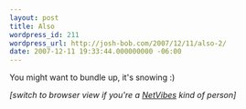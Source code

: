 ```yaml
---
layout: post
title: Also
wordpress_id: 211
wordpress_url: http://josh-bob.com/2007/12/11/also-2/
date: 2007-12-11 19:33:44.000000000 -06:00
---
```

You might want to bundle up, it's snowing :)

<em>[switch to browser view if you're a <a href="http://www.netvibes.com">NetVibes</a> kind of person]</em>
